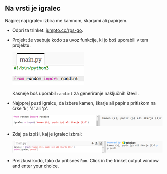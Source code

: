 ## Na vrsti je igralec

Najprej naj igralec izbira me kamnom, škarjami ali papirjem.

+ Odpri ta trinket: <a href="http://jumpto.cc/rps-go" target="_blank">jumpto.cc/rps-go</a>.

+ Projekt že vsebuje kodo za uvoz funkcije, ki jo boš uporabili v tem projektu.
    
    ![screenshot](images/rps-imports.png)
    
    Kasneje boš uporabil `randint` za generiranje naključnih števil.

+ Najpprej pusti igralcu, da izbere kamen, škarje ali papir s pritiskom na črke 'k', 'š' ali 'p'.
    
    ![screenshot](images/rps-input.png)

+ Zdaj pa izpiši, kaj je igralec izbral:
    
    ![screenshot](images/rps-player.png)

+ Preizkusi kodo, tako da pritisneš `Run`. Click in the trinket output window and enter your choice.